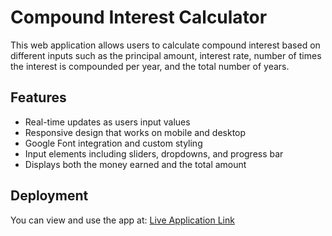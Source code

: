 # Compound Interest Calculator

This web application allows users to calculate compound interest based on different inputs such as the principal amount, interest rate, number of times the interest is compounded per year, and the total number of years. 

## Features
- Real-time updates as users input values
- Responsive design that works on mobile and desktop
- Google Font integration and custom styling
- Input elements including sliders, dropdowns, and progress bar
- Displays both the money earned and the total amount

## Deployment
You can view and use the app at: [Live Application Link](https://yrgmhl.csb.app/)

